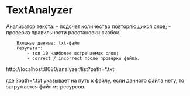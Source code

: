 # TextAnalyzer

Анализатор текста:
    - подсчет количество повторяющихся слов;
    - проверка правильности расстановки скобок.
    
        Входные данные: txt-файл
        Результат:
            - топ 10 наиболее встречаемых слов;
            - correct / incorrect после проверки файла.
            
   http://localhost:8080/analyzer/list?path=*.txt
   
   где ?path=*.txt указывает на путь к файлу, если данного файла нету,
   то загружается файл из ресурсов.